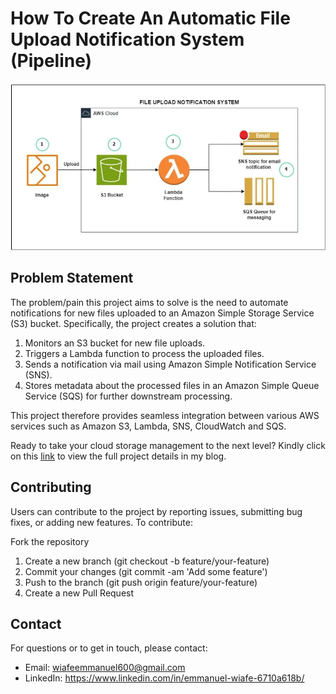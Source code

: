 # How To Create An Automatic File Upload Notification System (Pipeline)

![System Architecture](https://github.com/TheWiafe/Automatic-File-Upload-Notification-System-Pipeline-/blob/main/System%20Architecture.png)

## Problem Statement

The problem/pain this project aims to solve is the need to automate notifications for new files uploaded to an Amazon Simple Storage Service (S3) bucket. Specifically, the project creates a solution that:

1. Monitors an S3 bucket for new file uploads.
2. Triggers a Lambda function to process the uploaded files.
3. Sends a notification via mail using Amazon Simple Notification Service (SNS).
4. Stores metadata about the processed files in an Amazon Simple Queue Service (SQS) for further downstream processing. 

This project therefore provides seamless integration between various AWS services such as Amazon S3, Lambda, SNS, CloudWatch and SQS.

Ready to take your cloud storage management to the next level? Kindly click on this [link](https://medium.com/@wiafeemmanuel600/how-to-create-an-automatic-file-upload-notification-system-pipeline-cef4033bfa6c) to view the full project details in my blog.  

## Contributing
Users can contribute to the project by reporting issues, submitting bug fixes, or adding new features. To contribute:

Fork the repository
1. Create a new branch (git checkout -b feature/your-feature)
2. Commit your changes (git commit -am 'Add some feature')
3. Push to the branch (git push origin feature/your-feature)
4. Create a new Pull Request

## Contact
For questions or to get in touch, please contact:

- Email: wiafeemmanuel600@gmail.com
- LinkedIn: https://www.linkedin.com/in/emmanuel-wiafe-6710a618b/
